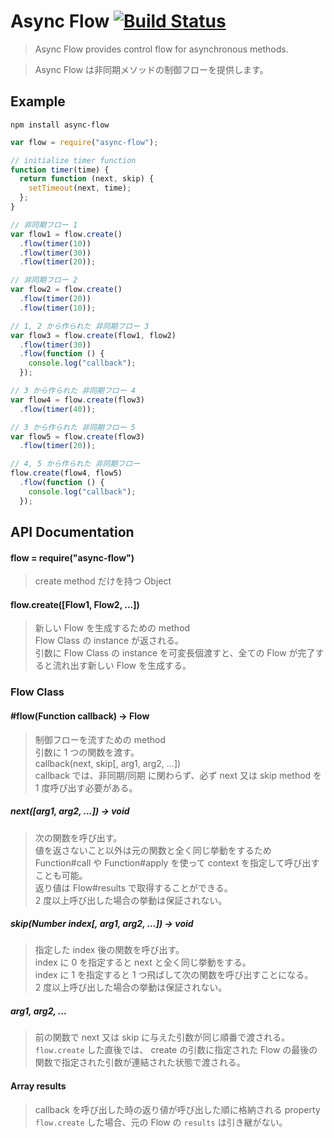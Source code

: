 # Async Flow [![Build Status](https://secure.travis-ci.org/ww24/async-flow.png?branch=master)](http://travis-ci.org/ww24/async-flow)

> Async Flow provides control flow for asynchronous methods.

> Async Flow は非同期メソッドの制御フローを提供します。

Example
----------------------------------------
`npm install async-flow`

```js
var flow = require("async-flow");

// initialize timer function
function timer(time) {
  return function (next, skip) {
    setTimeout(next, time);
  };
}

// 非同期フロー 1
var flow1 = flow.create()
  .flow(timer(10))
  .flow(timer(30))
  .flow(timer(20));

// 非同期フロー 2
var flow2 = flow.create()
  .flow(timer(20))
  .flow(timer(10));

// 1, 2 から作られた 非同期フロー 3
var flow3 = flow.create(flow1, flow2)
  .flow(timer(30))
  .flow(function () {
    console.log("callback");
  });

// 3 から作られた 非同期フロー 4
var flow4 = flow.create(flow3)
  .flow(timer(40));

// 3 から作られた 非同期フロー 5
var flow5 = flow.create(flow3)
  .flow(timer(20));

// 4, 5 から作られた 非同期フロー
flow.create(flow4, flow5)
  .flow(function () {
    console.log("callback");
  });
```

API Documentation
----------------------------------------
#### flow = require("async-flow")
> create method だけを持つ Object  
> 

#### flow.create([Flow1, Flow2, ...])
> 新しい Flow を生成するための method  
> Flow Class の instance が返される。  
> 引数に Flow Class の instance を可変長個渡すと、全ての Flow が完了すると流れ出す新しい Flow を生成する。

### Flow Class

#### #flow(Function callback) -> Flow
> 制御フローを流すための method  
> 引数に 1 つの関数を渡す。  
> callback(next, skip[, arg1, arg2, ...])  
> callback では、非同期/同期 に関わらず、必ず next 又は skip method を 1 度呼び出す必要がある。

##### next([arg1, arg2, ...]) -> void
> 次の関数を呼び出す。  
> 値を返さないこと以外は元の関数と全く同じ挙動をするため Function#call や Function#apply を使って context を指定して呼び出すことも可能。  
> 返り値は Flow#results で取得することができる。  
> 2 度以上呼び出した場合の挙動は保証されない。

##### skip(Number index[, arg1, arg2, ...]) -> void
> 指定した index 後の関数を呼び出す。  
> index に 0 を指定すると next と全く同じ挙動をする。  
> index に 1 を指定すると 1 つ飛ばして次の関数を呼び出すことになる。  
> 2 度以上呼び出した場合の挙動は保証されない。

##### arg1, arg2, ...
> 前の関数で next 又は skip に与えた引数が同じ順番で渡される。  
> `flow.create` した直後では、 create の引数に指定された Flow の最後の関数で指定された引数が連結された状態で渡される。

#### Array results
> callback を呼び出した時の返り値が呼び出した順に格納される property  
> `flow.create` した場合、元の Flow の `results` は引き継がない。

